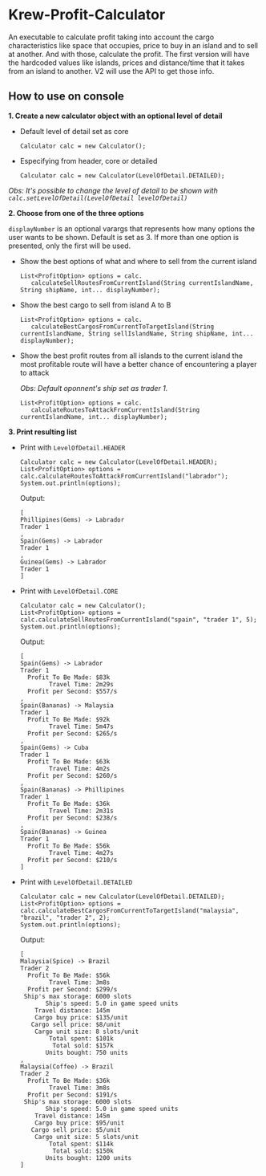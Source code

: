# Krew-Profit-Calculator
An executable to calculate profit taking into account the cargo characteristics like space that occupies, price to buy in an island and to sell at another. And with those, calculate the profit. The first version will have the hardcoded values like islands, prices and distance/time that it takes from an island to another. V2 will use the API to get those info.

## How to use on console

**1. Create a new calculator object with an optional level of detail**
   - Default level of detail set as core
     ```
     Calculator calc = new Calculator();
     ```
   - Especifying from header, core or detailed
     ```
     Calculator calc = new Calculator(LevelOfDetail.DETAILED);
     ```
*Obs: It's possible to change the level of detail to be shown with `calc.setLevelOfDetail(LevelOfDetail levelOfDetail)`*
     
**2. Choose from one of the three options**

   `displayNumber` is an optional varargs that represents how many options the user wants to be shown. Default is set as 3. If more than one option is presented, only the first will be used.

   - Show the best options of what and where to sell from the current island
   
     ```
     List<ProfitOption> options = calc.
        calculateSellRoutesFromCurrentIsland(String currentIslandName, String shipName, int... displayNumber);
     ```
   - Show the best cargo to sell from island A to B
     ```
     List<ProfitOption> options = calc.
        calculateBestCargosFromCurrentToTargetIsland(String currentIslandName, String sellIslandName, String shipName, int... displayNumber);
     ```
   - Show the best profit routes from all islands to the current island the most profitable route will have a better chance of encountering a player to attack
   
     *Obs: Default oponnent's ship set as trader 1.*
   
     ```
     List<ProfitOption> options = calc.
        calculateRoutesToAttackFromCurrentIsland(String currentIslandName, int... displayNumber);
     ```
**3. Print resulting list**

  - Print with `LevelOfDetail.HEADER`
    ```
    Calculator calc = new Calculator(LevelOfDetail.HEADER);
    List<ProfitOption> options = calc.calculateRoutesToAttackFromCurrentIsland("labrador");
    System.out.println(options);
    ```
    Output: 
    ```
    [
    Phillipines(Gems) -> Labrador
    Trader 1
    , 
    Spain(Gems) -> Labrador
    Trader 1
    , 
    Guinea(Gems) -> Labrador
    Trader 1
    ]
    ```
  - Print with `LevelOfDetail.CORE`
    ```
    Calculator calc = new Calculator();
    List<ProfitOption> options = calc.calculateSellRoutesFromCurrentIsland("spain", "trader 1", 5);
    System.out.println(options);
    ```
    Output: 
    ```
    [
    Spain(Gems) -> Labrador
    Trader 1
      Profit To Be Made: $83k
            Travel Time: 2m29s
      Profit per Second: $557/s
    , 
    Spain(Bananas) -> Malaysia
    Trader 1
      Profit To Be Made: $92k
            Travel Time: 5m47s
      Profit per Second: $265/s
    , 
    Spain(Gems) -> Cuba
    Trader 1
      Profit To Be Made: $63k
            Travel Time: 4m2s
      Profit per Second: $260/s
    , 
    Spain(Bananas) -> Phillipines
    Trader 1
      Profit To Be Made: $36k
            Travel Time: 2m31s
      Profit per Second: $238/s
    , 
    Spain(Bananas) -> Guinea
    Trader 1
      Profit To Be Made: $56k
            Travel Time: 4m27s
      Profit per Second: $210/s
    ]
    ```
  - Print with `LevelOfDetail.DETAILED`
    ```
    Calculator calc = new Calculator(LevelOfDetail.DETAILED);
    List<ProfitOption> options = calc.calculateBestCargosFromCurrentToTargetIsland("malaysia", "brazil", "trader 2", 2);
    System.out.println(options);
    ```
    Output:
    ```
    [
    Malaysia(Spice) -> Brazil
    Trader 2
      Profit To Be Made: $56k
            Travel Time: 3m8s
      Profit per Second: $299/s
     Ship's max storage: 6000 slots
           Ship's speed: 5.0 in game speed units
        Travel distance: 145m
        Cargo buy price: $135/unit
       Cargo sell price: $8/unit
        Cargo unit size: 8 slots/unit
            Total spent: $101k
             Total sold: $157k
           Units bought: 750 units
    , 
    Malaysia(Coffee) -> Brazil
    Trader 2
      Profit To Be Made: $36k
            Travel Time: 3m8s
      Profit per Second: $191/s
     Ship's max storage: 6000 slots
           Ship's speed: 5.0 in game speed units
        Travel distance: 145m
        Cargo buy price: $95/unit
       Cargo sell price: $5/unit
        Cargo unit size: 5 slots/unit
            Total spent: $114k
             Total sold: $150k
           Units bought: 1200 units
    ]
    ```
